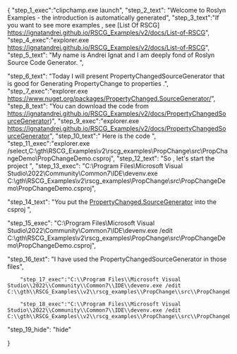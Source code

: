 {
    "step_1_exec":"clipchamp.exe launch",
    "step_2_text": "Welcome to Roslyn Examples - the introduction is automatically generated",
    "step_3_text":"If you want to see more examples , see  [List Of RSCG] https://ignatandrei.github.io/RSCG_Examples/v2/docs/List-of-RSCG",
    "step_4_exec":"explorer.exe https://ignatandrei.github.io/RSCG_Examples/v2/docs/List-of-RSCG",
    "step_5_text": "My name is Andrei Ignat and I am deeply fond of Roslyn Source Code Generator. ",

"step_6_text": "Today I will present PropertyChangedSourceGenerator  that is good for Generating PropertyChange to properties .",
"step_7_exec":"explorer.exe https://www.nuget.org/packages/PropertyChanged.SourceGenerator/",
"step_8_text": "You can download the code from https://ignatandrei.github.io/RSCG_Examples/v2/docs/PropertyChangedSourceGenerator)",
"step_9_exec":"explorer.exe https://ignatandrei.github.io/RSCG_Examples/v2/docs/PropertyChangedSourceGenerator",
"step_10_text":" Here is the code ",
"step_11_exec":"explorer.exe /select,C:\\gth\\RSCG_Examples\\v2\\rscg_examples\\PropChange\\src\\PropChangeDemo\\PropChangeDemo.csproj",
"step_12_text": "So , let's start the project ",
"step_13_exec": "C:\\Program Files\\Microsoft Visual Studio\\2022\\Community\\Common7\\IDE\\devenv.exe C:\\gth\\RSCG_Examples\\v2\\rscg_examples\\PropChange\\src\\PropChangeDemo\\PropChangeDemo.csproj",

"step_14_text": "You put the  [PropertyChanged.SourceGenerator](https://www.nuget.org/packages/PropertyChanged.SourceGenerator/) into the csproj ",

"step_15_exec": "C:\\Program Files\\Microsoft Visual Studio\\2022\\Community\\Common7\\IDE\\devenv.exe /edit C:\\gth\\RSCG_Examples\\v2\\rscg_examples\\PropChange\\src\\PropChangeDemo\\PropChangeDemo.csproj",

"step_16_text": "I have used the PropertyChangedSourceGenerator in those files",


        "step_17_exec":"C:\\Program Files\\Microsoft Visual Studio\\2022\\Community\\Common7\\IDE\\devenv.exe /edit C:\\gth\\RSCG_Examples\\v2\\rscg_examples\\PropChange\\src\\PropChangeDemo\\Person.cs",
    
        "step_18_exec":"C:\\Program Files\\Microsoft Visual Studio\\2022\\Community\\Common7\\IDE\\devenv.exe /edit C:\\gth\\RSCG_Examples\\v2\\rscg_examples\\PropChange\\src\\PropChangeDemo\\Program.cs",
    
"step_19_hide": "hide"


}